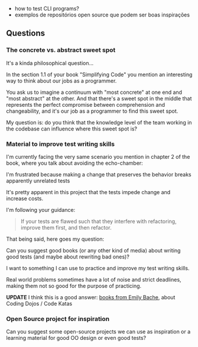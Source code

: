 - how to test CLI programs?
- exemplos de repositórios open source que podem ser boas inspirações


## Questions

### The concrete vs. abstract sweet spot

It's a kinda philosophical question...

In the section 1.1 of your book "Simplifying Code" you mention an interesting way to think about our jobs as a programmer.

You ask us to imagine a continuum with "most concrete" at one end and "most abstract" at the other. And that there's a sweet spot in the middle that represents the perfect compromise between comprehension and changeability, and it's our job as a programmer to find this sweet spot.

My question is: do you think that the knowledge level of the team working in the codebase can influence where this sweet spot is?


### Material to improve test writing skills

I'm currently facing the very same scenario you mention in chapter 2 of the book, where you talk about avoiding the echo-chamber:

I'm frustrated because making a change that preserves the behavior breaks apparently unrelated tests

It's pretty apparent in this project that the tests impede change and increase costs.

I'm following your guidance:

> If your tests are flawed such that they interfere with refactoring, improve them first, and then refactor.

That being said, here goes my question:

Can you suggest good books (or any other kind of media) about writing good tests (and maybe about rewriting bad ones)?

I want to something I can use to practice and improve my test writing skills.

Real world problems sometimes have a lot of noise and strict deadlines, making them not so good for the purpose of practicing.

**UPDATE**
I think this is a good answer: [books from Emily Bache](https://leanpub.com/b/codekatas#bundle-page-mocks-fakes-stubs), about Coding Dojos / Code Katas


### Open Source project for inspiration

Can you suggest some open-source projects we can use as inspiration or a learning material for good OO design or even good tests?